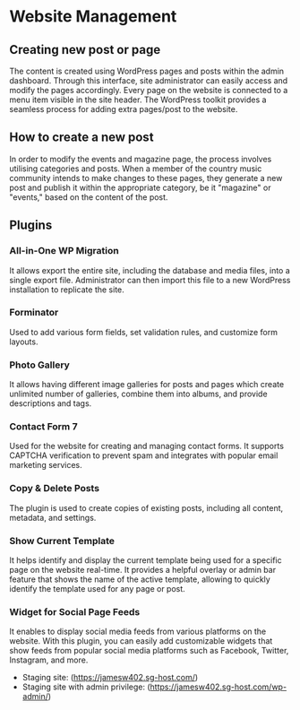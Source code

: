 # Website Management

## Creating new post or page
The content is created using WordPress pages and posts within the admin dashboard. Through this interface, site administrator can easily access and modify the pages accordingly. Every page on the website is connected to a menu item visible in the site header. The WordPress toolkit provides a seamless process for adding extra pages/post to the website.

## How to create a new post
In order to modify the events and magazine page, the process involves utilising categories and posts. When a member of the country music community intends to make changes to these pages, they generate a new post and publish it within the appropriate category, be it "magazine" or "events," based on the content of the post.

## Plugins
### All-in-One WP Migration
It allows export the entire site, including the database and media files, into a single export file. Administrator can then import this file to a new WordPress installation to replicate the site.

### Forminator
Used to add various form fields, set validation rules, and customize form layouts.

### Photo Gallery
It allows having different image galleries for posts and pages which create unlimited number of galleries, combine them into albums, and provide descriptions and tags.

### Contact Form 7
Used for the website for creating and managing contact forms. It supports CAPTCHA verification to prevent spam and integrates with popular email marketing services.

### Copy & Delete Posts
The plugin is used to create copies of existing posts, including all content, metadata, and settings.

### Show Current Template
It helps identify and display the current template being used for a specific page on the website real-time. It provides a helpful overlay or admin bar feature that shows the name of the active template, allowing to quickly identify the template used for any page or post.

### Widget for Social Page Feeds
It enables to display social media feeds from various platforms on the website. With this plugin, you can easily add customizable widgets that show feeds from popular social media platforms such as Facebook, Twitter, Instagram, and more.

+ Staging site: (https://jamesw402.sg-host.com/)
+ Staging site with admin privilege: (https://jamesw402.sg-host.com/wp-admin/)
